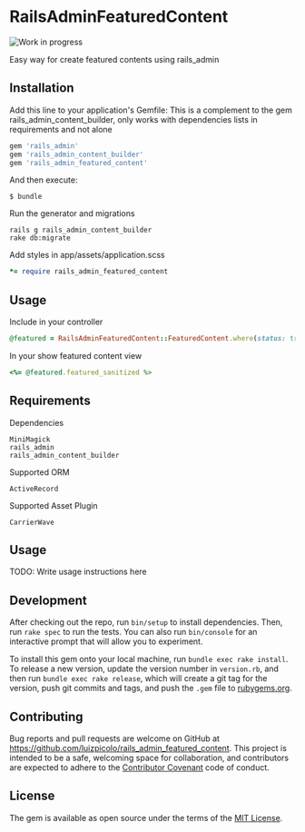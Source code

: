 # RailsAdminFeaturedContent

![Work in progress](http://messages.hellobits.com/warning.svg?message=Work%20in%20progress)

Easy way for create featured contents using rails_admin

## Installation

Add this line to your application's Gemfile:
This is a complement to the gem rails_admin_content_builder, only works with dependencies lists in requirements and not alone

```ruby
gem 'rails_admin'
gem 'rails_admin_content_builder'
gem 'rails_admin_featured_content'
```

And then execute:

    $ bundle

Run the generator and migrations

    rails g rails_admin_content_builder
    rake db:migrate

Add styles in app/assets/application.scss

```ruby
*= require rails_admin_featured_content
```

## Usage

Include in your controller

```ruby
@featured = RailsAdminFeaturedContent::FeaturedContent.where(status: true).first
```

In your show featured content view

```ruby
<%= @featured.featured_sanitized %>
```

## Requirements

Dependencies

    MiniMagick
    rails_admin
    rails_admin_content_builder

Supported ORM

    ActiveRecord

Supported Asset Plugin

    CarrierWave


## Usage

TODO: Write usage instructions here

## Development

After checking out the repo, run `bin/setup` to install dependencies. Then, run `rake spec` to run the tests. You can also run `bin/console` for an interactive prompt that will allow you to experiment.

To install this gem onto your local machine, run `bundle exec rake install`. To release a new version, update the version number in `version.rb`, and then run `bundle exec rake release`, which will create a git tag for the version, push git commits and tags, and push the `.gem` file to [rubygems.org](https://rubygems.org).

## Contributing

Bug reports and pull requests are welcome on GitHub at https://github.com/luizpicolo/rails_admin_featured_content. This project is intended to be a safe, welcoming space for collaboration, and contributors are expected to adhere to the [Contributor Covenant](http://contributor-covenant.org) code of conduct.


## License

The gem is available as open source under the terms of the [MIT License](http://opensource.org/licenses/MIT).
